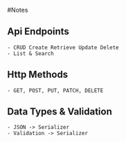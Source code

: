 #Notes
## Api Endpoints
    - CRUD Create Retrieve Update Delete
    - List & Search

## Http Methods
    - GET, POST, PUT, PATCH, DELETE
    
## Data Types & Validation
    - JSON -> Serializer
    - Validation -> Serializer